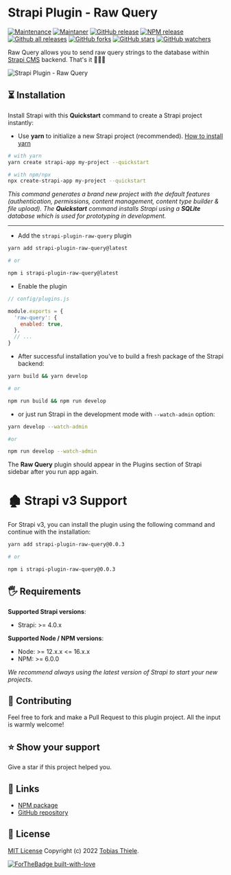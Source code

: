 # Strapi Plugin - Raw Query

[![Maintenance](https://img.shields.io/badge/Maintained%3F-yes-green.svg)](https://github.com/creazy231/strapi-plugin-raw-query/graphs/commit-activity)
[![Maintaner](https://img.shields.io/badge/maintainer-creazy231-blue)](https://github.com/creazy231)
[![GitHub release](https://img.shields.io/github/release/creazy231/strapi-plugin-raw-query.svg)](https://github.com/creazy231/strapi-plugin-raw-query/releases/)
[![NPM release](https://img.shields.io/npm/v/strapi-plugin-raw-query)](https://www.npmjs.org/package/strapi-plugin-raw-query)
[![Github all releases](https://img.shields.io/npm/dt/strapi-plugin-raw-query)](https://GitHub.com/creazy231/strapi-plugin-raw-query/releases/)
[![GitHub forks](https://img.shields.io/github/forks/creazy231/strapi-plugin-raw-query.svg?style=social&label=Fork&maxAge=2592000)](https://GitHub.com/creazy231/strapi-plugin-raw-query/network/)
[![GitHub stars](https://img.shields.io/github/stars/creazy231/strapi-plugin-raw-query.svg?style=social&label=Star&maxAge=2592000)](https://GitHub.com/creazy231/strapi-plugin-raw-query/stargazers/)
[![GitHub watchers](https://img.shields.io/github/watchers/creazy231/strapi-plugin-raw-query.svg?style=social&label=Watch&maxAge=2592000)](https://GitHub.com/creazy231/strapi-plugin-raw-query/watchers/)

Raw Query allows you to send raw query strings to the database within [Strapi CMS](https://github.com/strapi/strapi) backend. That's it 🤷🏻‍♂️

<img src="https://raw.githubusercontent.com/creazy231/strapi-plugin-raw-query/main/public/assets/preview.jpeg" alt="Strapi Plugin - Raw Query" />


## ⏳ Installation
Install Strapi with this **Quickstart** command to create a Strapi project instantly:

- Use **yarn** to initialize a new Strapi project (recommended). [How to install yarn](https://yarnpkg.com/lang/en/docs/install/)

```bash
# with yarn
yarn create strapi-app my-project --quickstart

# with npm/npx
npx create-strapi-app my-project --quickstart
```

_This command generates a brand new project with the default features (authentication, permissions, content management, content type builder & file upload). The **Quickstart** command installs Strapi using a **SQLite** database which is used for prototyping in development._

---

- Add the `strapi-plugin-raw-query` plugin

```bash
yarn add strapi-plugin-raw-query@latest

# or

npm i strapi-plugin-raw-query@latest
```

- Enable the plugin

```js
// config/plugins.js

module.exports = {
  'raw-query': {
    enabled: true,
  },
  // ...
}

```

- After successful installation you've to build a fresh package of the Strapi backend:

```bash
yarn build && yarn develop

# or

npm run build && npm run develop
```

- or just run Strapi in the development mode with `--watch-admin` option:

```bash
yarn develop --watch-admin

#or

npm run develop --watch-admin
```

The **Raw Query** plugin should appear in the Plugins section of Strapi sidebar after you run app again.


# 🏚 Strapi v3 Support
For Strapi v3, you can install the plugin using the following command and continue with the installation:
```bash
yarn add strapi-plugin-raw-query@0.0.3

# or

npm i strapi-plugin-raw-query@0.0.3
```

## 🖐 Requirements

**Supported Strapi versions**:

- Strapi: >= 4.0.x


**Supported Node / NPM versions**:
- Node: >= 12.x.x <= 16.x.x
- NPM: >= 6.0.0


_We recommend always using the latest version of Strapi to start your new projects_.

## 🤝 Contributing

Feel free to fork and make a Pull Request to this plugin project. All the input is warmly welcome!

## ⭐️ Show your support

Give a star if this project helped you.

## 🔗 Links

- [NPM package](https://www.npmjs.com/package/strapi-plugin-raw-query)
- [GitHub repository](https://github.com/creazy231/strapi-plugin-raw-query)

## 📝 License

[MIT License](LICENSE.md) Copyright (c) 2022 [Tobias Thiele](https://tobias-thiele.de/).

[![ForTheBadge built-with-love](http://ForTheBadge.com/images/badges/built-with-love.svg)](https://GitHub.com/creazy231/)
